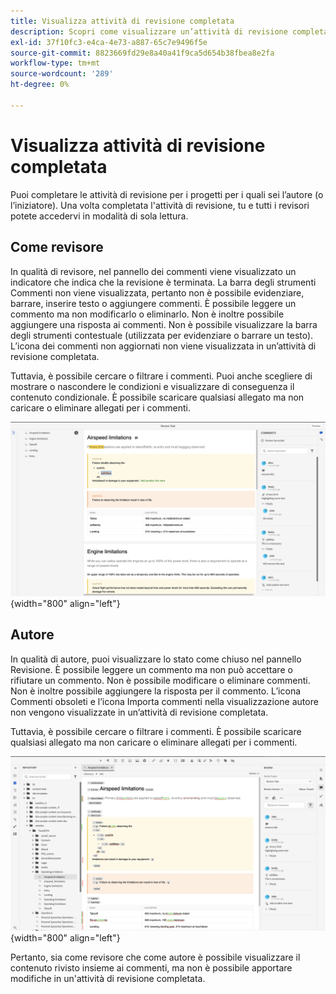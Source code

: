 ```yaml
---
title: Visualizza attività di revisione completata
description: Scopri come visualizzare un’attività di revisione completata
exl-id: 37f10fc3-e4ca-4e73-a887-65c7e9496f5e
source-git-commit: 8823669fd29e8a40a41f9ca5d654b38fbea8e2fa
workflow-type: tm+mt
source-wordcount: '289'
ht-degree: 0%

---
```


# Visualizza attività di revisione completata

Puoi completare le attività di revisione per i progetti per i quali sei l’autore (o l’iniziatore). Una volta completata l&#39;attività di revisione, tu e tutti i revisori potete accedervi in modalità di sola lettura.

## Come revisore

In qualità di revisore, nel pannello dei commenti viene visualizzato un indicatore che indica che la revisione è terminata. La barra degli strumenti Commenti non viene visualizzata, pertanto non è possibile evidenziare, barrare, inserire testo o aggiungere commenti. È possibile leggere un commento ma non modificarlo o eliminarlo. Non è inoltre possibile aggiungere una risposta ai commenti. Non è possibile visualizzare la barra degli strumenti contestuale (utilizzata per evidenziare o barrare un testo). L’icona dei commenti non aggiornati non viene visualizzata in un’attività di revisione completata.

Tuttavia, è possibile cercare o filtrare i commenti. Puoi anche scegliere di mostrare o nascondere le condizioni e visualizzare di conseguenza il contenuto condizionale. È possibile scaricare qualsiasi allegato ma non caricare o eliminare allegati per i commenti.

![](images/complete-task-reviewer.png){width="800" align="left"}


## Autore

In qualità di autore, puoi visualizzare lo stato come chiuso nel pannello Revisione. È possibile leggere un commento ma non può accettare o rifiutare un commento. Non è possibile modificare o eliminare commenti. Non è inoltre possibile aggiungere la risposta per il commento. L’icona Commenti obsoleti e l’icona Importa commenti nella visualizzazione autore non vengono visualizzate in un’attività di revisione completata.

Tuttavia, è possibile cercare o filtrare i commenti. È possibile scaricare qualsiasi allegato ma non caricare o eliminare allegati per i commenti.

![](images/completed-task-author.png){width="800" align="left"}

Pertanto, sia come revisore che come autore è possibile visualizzare il contenuto rivisto insieme ai commenti, ma non è possibile apportare modifiche in un&#39;attività di revisione completata.
